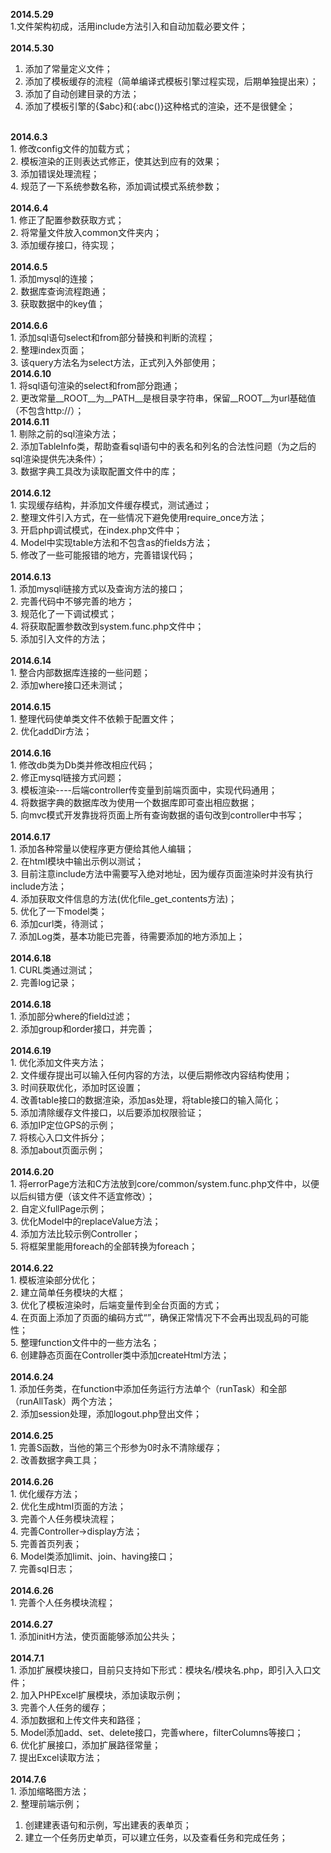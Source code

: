 
<b>2014.5.29</b><br/>
1.文件架构初成，活用include方法引入和自动加载必要文件；<br/>
<br/>
<b>2014.5.30</b><br/>
1. 添加了常量定义文件；<br/>
2. 添加了模板缓存的流程（简单编译式模板引擎过程实现，后期单独提出来）；<br/>
3. 添加了自动创建目录的方法；<br/>
4. 添加了模板引擎的{$abc}和{:abc()}这种格式的渲染，还不是很健全；<br/>
<br/>
<b>2014.6.3</b><br/>
1. 修改config文件的加载方式；<br/>
2. 模板渲染的正则表达式修正，使其达到应有的效果；<br/>
3. 添加错误处理流程；<br/>
4. 规范了一下系统参数名称，添加调试模式系统参数；<br/>
<br/>
<b>2014.6.4</b><br/>
1. 修正了配置参数获取方式；<br/>
2. 将常量文件放入common文件夹内；<br/>
3. 添加缓存接口，待实现；<br/>
<br/>
<b>2014.6.5</b><br/>
1. 添加mysql的连接；<br/>
2. 数据库查询流程跑通；<br/>
3. 获取数据中的key值；<br/>
<br/>
<b>2014.6.6</b><br/>
1. 添加sql语句select和from部分替换和判断的流程；<br/>
2. 整理index页面；<br/>
3. 该query方法名为select方法，正式列入外部使用；<br/>
<b>2014.6.10</b><br/>
1. 将sql语句渲染的select和from部分跑通；<br/>
2. 更改常量__ROOT__为__PATH__是根目录字符串，保留__ROOT__为url基础值（不包含http://）；<br/>
<b>2014.6.11</b><br/>
1. 剔除之前的sql渲染方法；<br/>
2. 添加TableInfo类，帮助查看sql语句中的表名和列名的合法性问题（为之后的sql渲染提供先决条件）；<br/>
3. 数据字典工具改为读取配置文件中的库；<br/>
<br/>
<b>2014.6.12</b><br/>
1. 实现缓存结构，并添加文件缓存模式，测试通过；<br/>
2. 整理文件引入方式，在一些情况下避免使用require_once方法；<br/>
3. 开启php调试模式，在index.php文件中；<br/>
4. Model中实现table方法和不包含as的fields方法；<br/>
5. 修改了一些可能报错的地方，完善错误代码；<br/>
<br/>
<b>2014.6.13</b><br/>
1. 添加mysqli链接方式以及查询方法的接口；<br/>
2. 完善代码中不够完善的地方；<br/>
3. 规范化了一下调试模式；<br/>
4. 将获取配置参数改到system.func.php文件中；<br/>
5. 添加引入文件的方法；<br/>
<br/>
<b>2014.6.14</b><br/>
1. 整合内部数据库连接的一些问题；<br/>
2. 添加where接口还未测试；<br/>
<br/>
<b>2014.6.15</b><br/>
1. 整理代码使单类文件不依赖于配置文件；<br/>
2. 优化addDir方法；<br/>
<br/>
<b>2014.6.16</b><br/>
1. 修改db类为Db类并修改相应代码；<br/>
2. 修正mysql链接方式问题；<br/>
3. 模板渲染----后端controller传变量到前端页面中，实现代码通用；<br/>
4. 将数据字典的数据库改为使用一个数据库即可查出相应数据；<br/>
5. 向mvc模式开发靠拢将页面上所有查询数据的语句改到controller中书写；<br/>
<br/>
<b>2014.6.17</b><br/>
1. 添加各种常量以使程序更方便给其他人编辑；<br/>
2. 在html模块中输出示例以测试；<br/>
3. 目前注意include方法中需要写入绝对地址，因为缓存页面渲染时并没有执行include方法；<br/>
4. 添加获取文件信息的方法(优化file_get_contents方法)；<br/>
5. 优化了一下model类；<br/>
6. 添加curl类，待测试；<br/>
7. 添加Log类，基本功能已完善，待需要添加的地方添加上；<br/>
<br/>
<b>2014.6.18</b><br/>
1. CURL类通过测试；<br/>
2. 完善log记录；<br/>
<br/>
<b>2014.6.18</b><br/>
1. 添加部分where的field过滤；<br/>
2. 添加group和order接口，并完善；<br/>
<br/>
<b>2014.6.19</b><br/>
1. 优化添加文件夹方法；<br/>
2. 文件缓存提出可以输入任何内容的方法，以便后期修改内容结构使用；<br/>
3. 时间获取优化，添加时区设置；<br/>
4. 改善table接口的数据渲染，添加as处理，将table接口的输入简化；<br/>
5. 添加清除缓存文件接口，以后要添加权限验证；<br/>
6. 添加IP定位GPS的示例；<br/>
7. 将核心入口文件拆分；<br/>
8. 添加about页面示例；<br/>
<br/>
<b>2014.6.20</b><br/>
1. 将errorPage方法和C方法放到core/common/system.func.php文件中，以便以后纠错方便（该文件不适宜修改）；<br/>
2. 自定义fullPage示例；<br/>
3. 优化Model中的replaceValue方法；<br/>
4. 添加方法比较示例Controller；<br/>
5. 将框架里能用foreach的全部转换为foreach；<br/>
<br/>
<b>2014.6.22</b><br/>
1. 模板渲染部分优化；<br/>
2. 建立简单任务模块的大框；<br/>
3. 优化了模板渲染时，后端变量传到全台页面的方式；<br/>
4. 在页面上添加了页面的编码方式“<meta content="text/html; charset=utf-8" http-equiv="Content-Type">”，确保正常情况下不会再出现乱码的可能性；<br/>
5. 整理function文件中的一些方法名；<br/>
6. 创建静态页面在Controller类中添加createHtml方法；<br/>
<br/>
<b>2014.6.24</b><br/>
1. 添加任务类，在function中添加任务运行方法单个（runTask）和全部（runAllTask）两个方法；<br/>
2. 添加session处理，添加logout.php登出文件；<br/>
<br/>
<b>2014.6.25</b><br/>
1. 完善S函数，当他的第三个形参为0时永不清除缓存；<br/>
2. 改善数据字典工具；<br/>
<br/>
<b>2014.6.26</b><br/>
1. 优化缓存方法；<br/>
2. 优化生成html页面的方法；<br/>
3. 完善个人任务模块流程；<br/>
4. 完善Controller->display方法；<br/>
5. 完善首页列表；<br/>
6. Model类添加limit、join、having接口；<br/>
7. 完善sql日志；<br/>
<br/>
<b>2014.6.26</b><br/>
1. 完善个人任务模块流程；<br/>
<br/>
<b>2014.6.27</b><br/>
1. 添加initH方法，使页面能够添加公共头；<br/>
<br/>
<b>2014.7.1</b><br/>
1. 添加扩展模块接口，目前只支持如下形式：模块名/模块名.php，即引入入口文件；<br/>
2. 加入PHPExcel扩展模块，添加读取示例；<br/>
3. 完善个人任务的缓存；<br/>
4. 添加数据和上传文件夹和路径；<br/>
5. Model添加add、set、delete接口，完善where，filterColumns等接口；<br/>
6. 优化扩展接口，添加扩展路径常量；<br/>
7. 提出Excel读取方法；<br/>
<br/>
<b>2014.7.6</b><br/>
1. 添加缩略图方法；<br/>
2. 整理前端示例；<br/>


1. 创建建表语句和示例，写出建表的表单页；
2. 建立一个任务历史单页，可以建立任务，以及查看任务和完成任务；